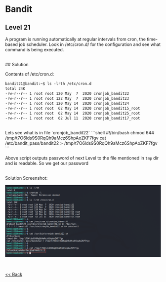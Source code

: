 # Bandit

## Level 21

A program is running automatically at regular intervals from cron, the time-based job scheduler. Look in /etc/cron.d/ for the configuration and see what command is being executed.

<br/>
## Solution

Contents of /etc/cron.d:
```shell
bandit21@bandit:~$ ls -lrth /etc/cron.d
total 24K
-rw-r--r-- 1 root root 120 May  7  2020 cronjob_bandit22
-rw-r--r-- 1 root root 122 May  7  2020 cronjob_bandit23
-rw-r--r-- 1 root root 120 May 14  2020 cronjob_bandit24
-rw-r--r-- 1 root root  62 May 14  2020 cronjob_bandit15_root
-rw-r--r-- 1 root root  62 May 14  2020 cronjob_bandit25_root
-rw-r--r-- 1 root root  62 Jul 11  2020 cronjob_bandit17_root
```

<br/>
Lets see what is in file `cronjob_bandit22`
```shell
#!/bin/bash
chmod 644 /tmp/t7O6lds9S0RqQh9aMcz6ShpAoZKF7fgv
cat /etc/bandit_pass/bandit22 > /tmp/t7O6lds9S0RqQh9aMcz6ShpAoZKF7fgv
```

Above script outputs password of next Level to the file mentioned in `tmp` dir and is readable. So we get our password

<br/>
Solution Screenshot:

![Level 21 Image](./images/Level21.png)

<br/>

[<< Back](https://grey-fish.github.io/Bandit/index.html)
